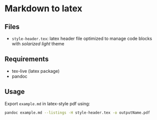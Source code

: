 # Markdown to latex

## Files
- `style-header.tex`: latex header file optimized to manage code blocks with *solarized light* theme 

## Requirements 
- tex-live (latex package)
- pandoc 

## Usage
Export `example.md` in latex-style pdf using: 
```bash
pandoc example.md --listings -H style-header.tex -o outputName.pdf  
```
